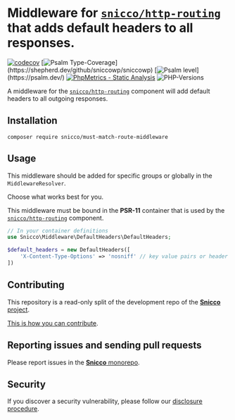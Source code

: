 # Middleware for [`snicco/http-routing`](https://github.com/snicco/http-routing) that adds default headers to all responses.

[![codecov](https://img.shields.io/badge/Coverage-100%25-success
)](https://codecov.io/gh/sniccowp/sniccowp)
[![Psalm Type-Coverage](https://shepherd.dev/github/sniccowp/sniccowp/coverage.svg?)](https://shepherd.dev/github/sniccowp/sniccowp)
[![Psalm level](https://shepherd.dev/github/sniccowp/sniccowp/level.svg?)](https://psalm.dev/)
[![PhpMetrics - Static Analysis](https://img.shields.io/badge/PhpMetrics-Static_Analysis-2ea44f)](https://sniccowp.github.io/sniccowp/phpmetrics/DefaultHeaders/index.html)
![PHP-Versions](https://img.shields.io/badge/PHP-%5E7.4%7C%5E8.0%7C%5E8.1-blue)

A middleware for the [`snicco/http-routing`](https://github.com/snicco/http-routing) component will add default headers
to all outgoing responses.


## Installation

```shell
composer require snicco/must-match-route-middleware
```

## Usage

This middleware should be added for specific groups or globally in the `MiddlewareResolver`. 

Choose what works best for you.

This middleware must be bound in the **PSR-11** container that is used by the [`snicco/http-routing`](https://github.com/snicco/http-routing) component.

```php
// In your container definitions
use Snicco\Middleware\DefaultHeaders\DefaultHeaders;

$default_headers = new DefaultHeaders([
    'X-Content-Type-Options' => 'nosniff' // key value pairs or header names and values.
])

```

## Contributing

This repository is a read-only split of the development repo of the
[**Snicco** project](https://github.com/snicco/snicco).

[This is how you can contribute](https://github.com/snicco/snicco/blob/master/CONTRIBUTING.md).

## Reporting issues and sending pull requests

Please report issues in the
[**Snicco** monorepo](https://github.com/snicco/snicco/blob/master/CONTRIBUTING.md##using-the-issue-tracker).

## Security

If you discover a security vulnerability, please follow
our [disclosure procedure](https://github.com/snicco/snicco/blob/master/SECURITY.md).
